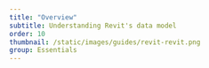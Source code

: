 ```yaml
---
title: "Overview"
subtitle: Understanding Revit's data model
order: 10
thumbnail: /static/images/guides/revit-revit.png
group: Essentials
---
```

